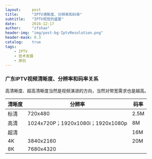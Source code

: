 ```yaml
---
layout:     post
title:      "IPTV清晰度、分辨率和码率"
subtitle:   "IPTV视觉的盛宴"
date:       2016-12-17
author:     "zfshao"
header-img: "img/post-bg-IptvResolution.png"
header-mask: 0.3
catalog:    true
tags:
    - IPTV
    - 技术发展
    - 原创
---
```


### 广东IPTV视频清晰度、分辨率和码率关系

高清晰度、超高清晰度当然是视频演进的方向，当然对带宽需求也是越高。


清晰度 |        分辨率                    |  码率
------|----------------------------------|-------
标清   | 720x480                          | 2.5M
高清   | 1024x720P；1920x1080i；1920x1080p|  8M
超清   |                                  | 16M
4K    |3840x2160                         | 20M
8K    |7680x4320                         |

